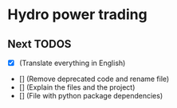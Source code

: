 # Hydro power trading

## Next TODOS
- [x] (Translate everything in English)
- [] (Remove deprecated code and rename file)
- [] (Explain the files and the project)
- [] (File with python package dependencies)

